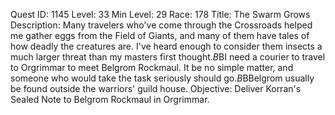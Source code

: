 Quest ID: 1145
Level: 33
Min Level: 29
Race: 178
Title: The Swarm Grows
Description: Many travelers who've come through the Crossroads helped me gather eggs from the Field of Giants, and many of them have tales of how deadly the creatures are. I've heard enough to consider them insects a much larger threat than my masters first thought.$B$BI need a courier to travel to Orgrimmar to meet Belgrom Rockmaul. It be no simple matter, and someone who would take the task seriously should go.$B$BBelgrom usually be found outside the warriors' guild house.
Objective: Deliver Korran's Sealed Note to Belgrom Rockmaul in Orgrimmar.
